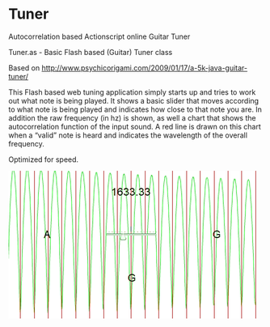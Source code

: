 # Tuner
Autocorrelation based Actionscript online Guitar Tuner

Tuner.as - Basic Flash based (Guitar) Tuner class

Based on http://www.psychicorigami.com/2009/01/17/a-5k-java-guitar-tuner/

This Flash based web tuning application simply starts up 
and tries to work out what note is being played. 
It shows a basic slider that moves according to what note is being played 
and indicates how close to that note you are. 
In addition the raw frequency (in hz) is shown, 
as well a chart that shows the autocorrelation function of the input sound. 
A red line is drawn on this chart when a “valid” note is heard 
and indicates the wavelength of the overall frequency.

Optimized for speed.


<kbd>
  <img src="https://raw.githubusercontent.com/robinvanemden/Tuner/master/TunerScreen.gif?raw=true">
</kbd>
